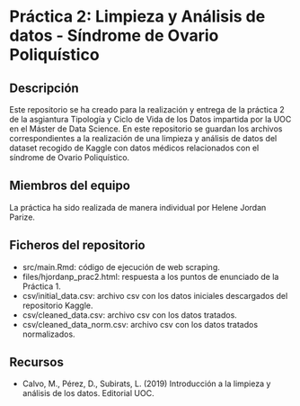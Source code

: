 # Práctica 2: Limpieza y Análisis de datos - Síndrome de Ovario Poliquístico

## Descripción
Este repositorio se ha creado para la realización y entrega de la práctica 2 de la asgiantura Tipología y Ciclo de Vida de los Datos impartida por la UOC en el Máster de Data Science. En este repositorio se guardan los archivos correspondientes a la realización de una limpieza y análisis de datos del dataset recogido de Kaggle con datos médicos relacionados con el síndrome de Ovario Poliquístico.

## Miembros del equipo
La práctica ha sido realizada de manera individual por Helene Jordan Parize.

## Ficheros del repositorio
- src/main.Rmd: código de ejecución de web scraping.
- files/hjordanp_prac2.html: respuesta a los puntos de enunciado de la Práctica 1.
- csv/initial_data.csv: archivo csv con los datos iniciales descargados del repositorio Kaggle. 
- csv/cleaned_data.csv: archivo csv con los datos tratados.
- csv/cleaned_data_norm.csv: archivo csv con los datos tratados normalizados.

## Recursos
- Calvo, M., Pérez, D., Subirats, L. (2019) Introducción a la limpieza y análisis de los datos. Editorial UOC.

